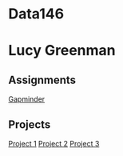 # Data146
# Lucy Greenman
## Assignments
[Gapminder](GapminderExercise.md)
## Projects
[Project 1](project1.md)
[Project 2](project2.md)
[Project 3](project3.md)
